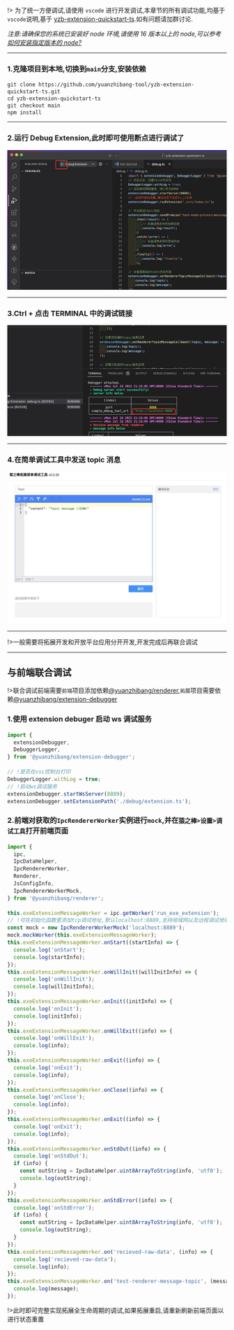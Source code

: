 !> 为了统一方便调试,请使用 `vscode` 进行开发调试,本章节的所有调试功能,均基于`vscode`说明,基于 <a href="https://github.com/yuanzhibang-tool/yzb-extension-quickstart-ts.git" target="_blank">yzb-extension-quickstart-ts</a>.如有问题请加群讨论.

_注意:请确保您的系统已安装好 node 环境,请使用 16 版本以上的 node,可以参考[如何安装指定版本的 node?](/#/question/how-to-install-node-version-specified ':ignore')_

---

### 1.克隆项目到本地,切换到`main`分支,安装依赖

```shell
git clone https://github.com/yuanzhibang-tool/yzb-extension-quickstart-ts.git
cd yzb-extension-quickstart-ts
git checkout main
npm install
```

---

### 2.运行 Debug Extension,此时即可使用断点进行调试了

![运行 Debug Extension](../images/1658150046021.jpg ':size=500')

---

### 3.Ctrl + 点击 TERMINAL 中的调试链接

![运行 Debug Extension](../images/1658150204383.jpg ':size=500')

---

### 4.在简单调试工具中发送 topic 消息

![在简单调试工具中发送 topic 消息](../images/20220718211945.jpg ':size=500')

---

!>一般需要将拓展开发和开放平台应用分开开发,开发完成后再联合调试

---

## 与前端联合调试

!>联合调试前端需要`前端`项目添加依赖<a href="https://www.npmjs.com/package/@yuanzhibang/renderer" target="_blank">@yuanzhibang/renderer</a>,`拓展`项目需要依赖<a href="https://www.npmjs.com/package/@yuanzhibang/extension-debugger" target="_blank">@yuanzhibang/extension-debugger</a>

### 1.使用 extension debuger 启动 ws 调试服务

```javascript
import {
  extensionDebugger,
  DebuggerLogger,
} from '@yuanzhibang/extension-debugger';

// !是否在vsc控制台打印
DebuggerLogger.withLog = true;
// !启动ws调试服务
extensionDebugger.startWsServer(8889);
extensionDebugger.setExtensionPath('./debug/extension.ts');
```

### 2.前端对获取的`IpcRendererWorker`实例进行`mock`,并在`猿之棒>设置>调试工具`打开前端页面

```javascript
import {
  ipc,
  IpcDataHelper,
  IpcRendererWorker,
  Renderer,
  JsConfigInfo,
  IpcRendererWorkerMock,
} from '@yuanzhibang/renderer';

this.exeExtensionMessageWorker = ipc.getWorker('run_exe_extension');
// !可在初始化函数里添加tcp调试地址,默认localhost:8889,支持局域网以及远程调试地址
const mock = new IpcRendererWorkerMock('localhost:8889');
mock.mockWorker(this.exeExtensionMessageWorker);
this.exeExtensionMessageWorker.onStart((startInfo) => {
  console.log('onStart');
  console.log(startInfo);
});
this.exeExtensionMessageWorker.onWillInit((willInitInfo) => {
  console.log('onWillInit');
  console.log(willInitInfo);
});
this.exeExtensionMessageWorker.onInit((initInfo) => {
  console.log('onInit');
  console.log(initInfo);
});
this.exeExtensionMessageWorker.onWillExit((info) => {
  console.log('onWillExit');
  console.log(info);
});
this.exeExtensionMessageWorker.onExit((info) => {
  console.log('onExit');
  console.log(info);
});
this.exeExtensionMessageWorker.onClose((info) => {
  console.log('onClose');
  console.log(info);
});
this.exeExtensionMessageWorker.onExit((info) => {
  console.log('onExit');
  console.log(info);
});
this.exeExtensionMessageWorker.onStdOut((info) => {
  console.log('onStdOut');
  if (info) {
    const outString = IpcDataHelper.uint8ArrayToString(info, 'utf8');
    console.log(outString);
  }
});
this.exeExtensionMessageWorker.onStdError((info) => {
  console.log('onStdError');
  if (info) {
    const outString = IpcDataHelper.uint8ArrayToString(info, 'utf8');
    console.log(outString);
  }
});
this.exeExtensionMessageWorker.on('recieved-raw-data', (info) => {
  console.log('recieved-raw-data');
  console.log(info);
});
this.exeExtensionMessageWorker.on('test-renderer-message-topic', (message) => {
  console.log(message);
});
```

!>此时即可完整实现拓展全生命周期的调试,如果拓展重启,请重新刷新前端页面以进行状态重置
